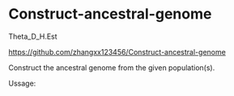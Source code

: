 # Construct-ancestral-genome

Theta_D_H.Est

https://github.com/zhangxx123456/Construct-ancestral-genome

Construct the ancestral genome from the given population(s).

Ussage:
